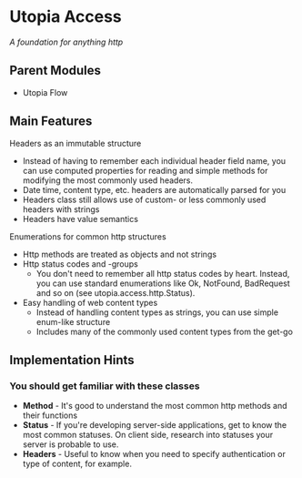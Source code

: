 # Utopia Access
*A foundation for anything http*

## Parent Modules
- Utopia Flow

## Main Features
Headers as an immutable structure
- Instead of having to remember each individual header field name, you can use computed properties for reading
and simple methods for modifying the most commonly used headers.
- Date time, content type, etc. headers are automatically parsed for you
- Headers class still allows use of custom- or less commonly used headers with strings
- Headers have value semantics

Enumerations for common http structures
- Http methods are treated as objects and not strings
- Http status codes and -groups
    - You don't need to remember all http status codes by heart. Instead, you can use standard enumerations like
    Ok, NotFound, BadRequest and so on (see utopia.access.http.Status).
- Easy handling of web content types
    - Instead of handling content types as strings, you can use simple enum-like structure
    - Includes many of the commonly used content types from the get-go
    
## Implementation Hints

### You should get familiar with these classes
- **Method** - It's good to understand the most common http methods and their functions
- **Status** - If you're developing server-side applications, get to know the most common statuses. On client side,
  research into statuses your server is probable to use.
- **Headers** - Useful to know when you need to specify authentication or type of content, for example.